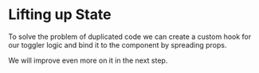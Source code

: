 # Lifting up State

To solve the problem of duplicated code we can create a custom hook for our toggler logic and bind it to the component
by spreading props.

We will improve even more on it in the next step.
